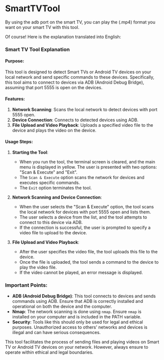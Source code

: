 # SmartTVTool
By using the adb port on the smart TV, you can play the (.mp4) format you want on your smart TV with this tool.

Of course! Here is the explanation translated into English:

### Smart TV Tool Explanation

#### Purpose:
This tool is designed to detect Smart TVs or Android TV devices on your local network and send specific commands to these devices. Specifically, this tool aims to connect to devices via ADB (Android Debug Bridge), assuming that port 5555 is open on the devices.

#### Features:
1. **Network Scanning**: Scans the local network to detect devices with port 5555 open.
2. **Device Connection**: Connects to detected devices using ADB.
3. **File Upload and Video Playback**: Uploads a specified video file to the device and plays the video on the device.

#### Usage Steps:

1. **Starting the Tool**:
   - When you run the tool, the terminal screen is cleared, and the main menu is displayed in yellow. The user is presented with two options: "Scan & Execute" and "Exit".
   - The `Scan & Execute` option scans the network for devices and executes specific commands.
   - The `Exit` option terminates the tool.

2. **Network Scanning and Device Connection**:
   - When the user selects the "Scan & Execute" option, the tool scans the local network for devices with port 5555 open and lists them.
   - The user selects a device from the list, and the tool attempts to connect to this device via ADB.
   - If the connection is successful, the user is prompted to specify a video file to upload to the device.

3. **File Upload and Video Playback**:
   - After the user specifies the video file, the tool uploads this file to the device.
   - Once the file is uploaded, the tool sends a command to the device to play the video file.
   - If the video cannot be played, an error message is displayed.

### Important Points:
- **ADB (Android Debug Bridge)**: This tool connects to devices and sends commands using ADB. Ensure that ADB is correctly installed and operational on both the device and the computer.
- **Nmap**: The network scanning is done using `nmap`. Ensure `nmap` is installed on your computer and is included in the PATH variable.
- **Security**: Tools like this should only be used for legal and ethical purposes. Unauthorized access to others' networks and devices is illegal and can have serious consequences.

This tool facilitates the process of sending files and playing videos on Smart TV or Android TV devices on your network. However, always ensure to operate within ethical and legal boundaries.
